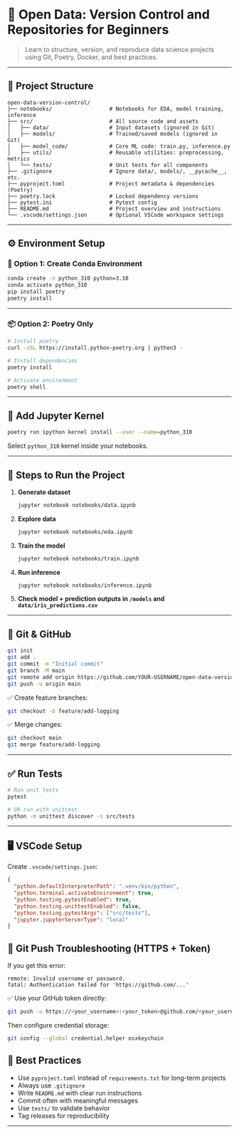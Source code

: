 # 🧪 Open Data: Version Control and Repositories for Beginners

> Learn to structure, version, and reproduce data science projects using Git, Poetry, Docker, and best practices.

---

## 📁 Project Structure

```
open-data-version-control/
├── notebooks/                  # Notebooks for EDA, model training, inference
├── src/                        # All source code and assets
│   ├── data/                   # Input datasets (ignored in Git)
│   ├── models/                 # Trained/saved models (ignored in Git)
│   ├── model_code/             # Core ML code: train.py, inference.py
│   ├── utils/                  # Reusable utilities: preprocessing, metrics
│   └── tests/                  # Unit tests for all components
├── .gitignore                  # Ignore data/, models/, __pycache__, etc.
├── pyproject.toml              # Project metadata & dependencies (Poetry)
├── poetry.lock                 # Locked dependency versions
├── pytest.ini                  # Pytest config
├── README.md                   # Project overview and instructions
└── .vscode/settings.json       # Optional VSCode workspace settings
```

---

## ⚙️ Environment Setup

### 🧩 Option 1: Create Conda Environment

```bash
conda create -n python_310 python=3.10
conda activate python_310
pip install poetry
poetry install
```

---

### 📦 Option 2: Poetry Only

```bash
# Install poetry
curl -sSL https://install.python-poetry.org | python3 -

# Install dependencies
poetry install

# Activate environment
poetry shell
```

---

## 🧪 Add Jupyter Kernel

```bash
poetry run ipython kernel install --user --name=python_310
```

Select `python_310` kernel inside your notebooks.

---

## 🚀 Steps to Run the Project

1. **Generate dataset**
   ```bash
   jupyter notebook notebooks/data.ipynb
   ```

2. **Explore data**
   ```bash
   jupyter notebook notebooks/eda.ipynb
   ```

3. **Train the model**
   ```bash
   jupyter notebook notebooks/train.ipynb
   ```

4. **Run inference**
   ```bash
   jupyter notebook notebooks/inference.ipynb
   ```

5. **Check model + prediction outputs in `/models` and `data/iris_predictions.csv`**

---

## 🔁 Git & GitHub

```bash
git init
git add .
git commit -m "Initial commit"
git branch -M main
git remote add origin https://github.com/YOUR-USERNAME/open-data-version-control.git
git push -u origin main
```

✅ Create feature branches:
```bash
git checkout -b feature/add-logging
```

✅ Merge changes:
```bash
git checkout main
git merge feature/add-logging
```

---

## ✅ Run Tests

```bash
# Run unit tests
pytest

# OR run with unittest
python -m unittest discover -s src/tests
```

---

## 🖥️ VSCode Setup 

Create `.vscode/settings.json`:

```json
{
  "python.defaultInterpreterPath": ".venv/bin/python",
  "python.terminal.activateEnvironment": true,
  "python.testing.pytestEnabled": true,
  "python.testing.unittestEnabled": false,
  "python.testing.pytestArgs": ["src/tests"],
  "jupyter.jupyterServerType": "local"
}
```

## 🔧 Git Push Troubleshooting (HTTPS + Token)

If you get this error:

```
remote: Invalid username or password.
fatal: Authentication failed for 'https://github.com/...'
```

✅ Use your GitHub token directly:

```bash
git push -u https://<your_username>:<your_token>@github.com/<your_username>/<repo>.git <branch_name>
```

Then configure credential storage:

```bash
git config --global credential.helper osxkeychain
```

## 🧼 Best Practices

- Use `pyproject.toml` instead of `requirements.txt` for long-term projects
- Always use `.gitignore`
- Write `README.md` with clear run instructions
- Commit often with meaningful messages
- Use `tests/` to validate behavior
- Tag releases for reproducibility

---
